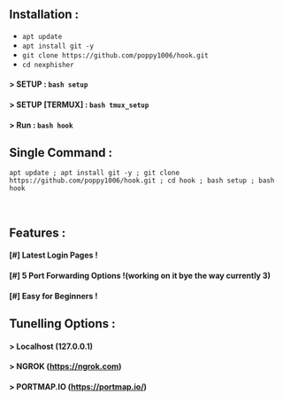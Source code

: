 

## Installation :

* `apt update`
* `apt install git -y`
* `git clone https://github.com/poppy1006/hook.git`
* `cd nexphisher`
#### > SETUP : `bash setup`
#### > SETUP [TERMUX] : `bash tmux_setup`
#### > Run : `bash hook`

## Single Command :
```
apt update ; apt install git -y ; git clone https://github.com/poppy1006/hook.git ; cd hook ; bash setup ; bash hook
```
<br>




## Features :
#### [#] Latest Login Pages !
#### [#] 5 Port Forwarding Options !(working on it bye the way currently 3)
#### [#] Easy for Beginners !



## Tunelling Options :
#### > Localhost (127.0.0.1)
#### > NGROK (https://ngrok.com)
#### > PORTMAP.IO (https://portmap.io/)





